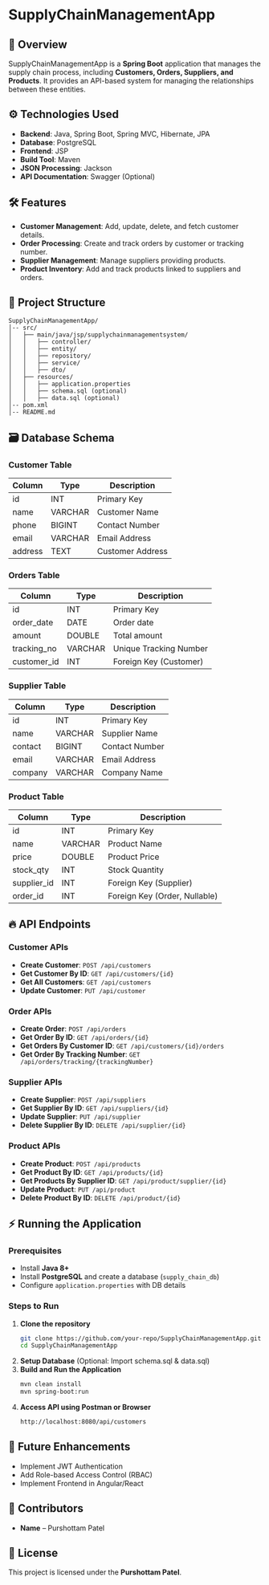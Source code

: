 # SupplyChainManagementApp

## 📌 Overview
SupplyChainManagementApp is a **Spring Boot** application that manages the supply chain process, including **Customers, Orders, Suppliers, and Products**. It provides an API-based system for managing the relationships between these entities.

## ⚙️ Technologies Used
- **Backend**: Java, Spring Boot, Spring MVC, Hibernate, JPA
- **Database**: PostgreSQL
- **Frontend**: JSP
- **Build Tool**: Maven
- **JSON Processing**: Jackson
- **API Documentation**: Swagger (Optional)

## 🛠 Features
- **Customer Management**: Add, update, delete, and fetch customer details.
- **Order Processing**: Create and track orders by customer or tracking number.
- **Supplier Management**: Manage suppliers providing products.
- **Product Inventory**: Add and track products linked to suppliers and orders.

## 📂 Project Structure
```
SupplyChainManagementApp/
│-- src/
│   ├── main/java/jsp/supplychainmanagementsystem/
│   │   ├── controller/
│   │   ├── entity/
│   │   ├── repository/
│   │   ├── service/
│   │   ├── dto/
│   ├── resources/
│   │   ├── application.properties
│   │   ├── schema.sql (optional)
│   │   ├── data.sql (optional)
│-- pom.xml
│-- README.md
```

## 🗃 Database Schema
### Customer Table
| Column   | Type     | Description            |
|----------|---------|------------------------|
| id       | INT     | Primary Key            |
| name     | VARCHAR | Customer Name          |
| phone    | BIGINT  | Contact Number         |
| email    | VARCHAR | Email Address          |
| address  | TEXT    | Customer Address       |

### Orders Table
| Column          | Type     | Description                  |
|----------------|---------|------------------------------|
| id            | INT     | Primary Key                  |
| order_date    | DATE    | Order date                   |
| amount        | DOUBLE  | Total amount                 |
| tracking_no   | VARCHAR | Unique Tracking Number       |
| customer_id   | INT     | Foreign Key (Customer)       |

### Supplier Table
| Column     | Type     | Description            |
|-----------|---------|------------------------|
| id        | INT     | Primary Key            |
| name      | VARCHAR | Supplier Name          |
| contact   | BIGINT  | Contact Number         |
| email     | VARCHAR | Email Address          |
| company   | VARCHAR | Company Name           |

### Product Table
| Column      | Type     | Description                    |
|------------|---------|--------------------------------|
| id         | INT     | Primary Key                    |
| name       | VARCHAR | Product Name                   |
| price      | DOUBLE  | Product Price                  |
| stock_qty  | INT     | Stock Quantity                 |
| supplier_id| INT     | Foreign Key (Supplier)         |
| order_id   | INT     | Foreign Key (Order, Nullable)  |

## 🔥 API Endpoints
### Customer APIs
- **Create Customer**: `POST /api/customers`
- **Get Customer By ID**: `GET /api/customers/{id}`
- **Get All Customers**: `GET /api/customers`
- **Update Customer**: `PUT /api/customer`

### Order APIs
- **Create Order**: `POST /api/orders`
- **Get Order By ID**: `GET /api/orders/{id}`
- **Get Orders By Customer ID**: `GET /api/customers/{id}/orders`
- **Get Order By Tracking Number**: `GET /api/orders/tracking/{trackingNumber}`

### Supplier APIs
- **Create Supplier**: `POST /api/suppliers`
- **Get Supplier By ID**: `GET /api/suppliers/{id}`
-  **Update Supplier**: `PUT /api/supplier`
-  **Delete Supplier By ID**: `DELETE /api/supplier/{id}`

### Product APIs
- **Create Product**: `POST /api/products`
- **Get Product By ID**: `GET /api/products/{id}`
- **Get Products By Supplier ID**: `GET /api/product/supplier/{id}`
- **Update Product**: `PUT /api/product`
- **Delete Product By ID**: `DELETE /api/product/{id}`


## ⚡ Running the Application
### Prerequisites
- Install **Java 8+**
- Install **PostgreSQL** and create a database (`supply_chain_db`)
- Configure `application.properties` with DB details

### Steps to Run
1. **Clone the repository**
   ```sh
   git clone https://github.com/your-repo/SupplyChainManagementApp.git
   cd SupplyChainManagementApp
   ```
2. **Setup Database** (Optional: Import schema.sql & data.sql)
3. **Build and Run the Application**
   ```sh
   mvn clean install
   mvn spring-boot:run
   ```
4. **Access API using Postman or Browser**
   ```sh
   http://localhost:8080/api/customers
   ```

## 🚀 Future Enhancements
- Implement JWT Authentication
- Add Role-based Access Control (RBAC)
- Implement Frontend in Angular/React

## 🤝 Contributors
- **Name** – Purshottam Patel

## 📜 License
This project is licensed under the **Purshottam Patel**.
